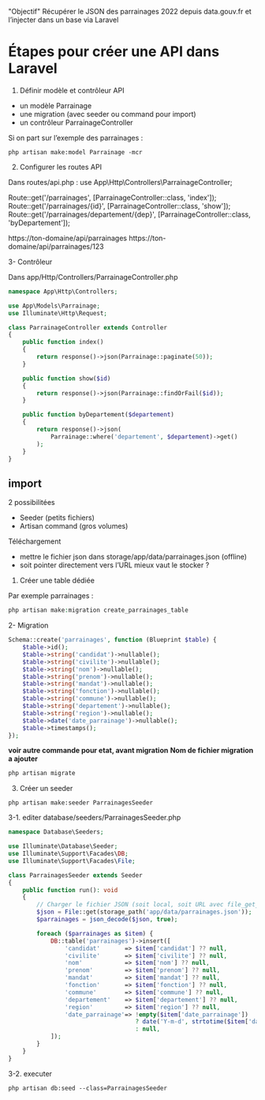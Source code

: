 "Objectif"
Récupérer le JSON des parrainages 2022 depuis data.gouv.fr et l’injecter dans un base via Laravel

# Étapes pour créer une API dans Laravel
1. Définir modèle et contrôleur API
- un modèle Parrainage
- une migration (avec seeder ou command pour import) 
- un contrôleur ParrainageController

Si on part sur l’exemple des parrainages :
```
php artisan make:model Parrainage -mcr
```


2. Configurer les routes API

Dans routes/api.php :
use App\Http\Controllers\ParrainageController;

Route::get('/parrainages', [ParrainageController::class, 'index']);
Route::get('/parrainages/{id}', [ParrainageController::class, 'show']);
Route::get('/parrainages/departement/{dep}', [ParrainageController::class, 'byDepartement']);


https://ton-domaine/api/parrainages
https://ton-domaine/api/parrainages/123



3- Contrôleur

Dans app/Http/Controllers/ParrainageController.php

```php
namespace App\Http\Controllers;

use App\Models\Parrainage;
use Illuminate\Http\Request;

class ParrainageController extends Controller
{
    public function index()
    {
        return response()->json(Parrainage::paginate(50));
    }

    public function show($id)
    {
        return response()->json(Parrainage::findOrFail($id));
    }

    public function byDepartement($departement)
    {
        return response()->json(
            Parrainage::where('departement', $departement)->get()
        );
    }
}
```







## import
2 possibilitées 
- Seeder (petits fichiers) 
- Artisan command (gros volumes)

Téléchargement
- mettre le fichier json dans storage/app/data/parrainages.json (offline)
- soit pointer directement vers l’URL 
mieux vaut le stocker ?

1. Créer une table dédiée

Par exemple parrainages :
```php
php artisan make:migration create_parrainages_table
```

2- Migration
```php
Schema::create('parrainages', function (Blueprint $table) {
    $table->id();
    $table->string('candidat')->nullable();
    $table->string('civilite')->nullable();
    $table->string('nom')->nullable();
    $table->string('prenom')->nullable();
    $table->string('mandat')->nullable();
    $table->string('fonction')->nullable();
    $table->string('commune')->nullable();
    $table->string('departement')->nullable();
    $table->string('region')->nullable();
    $table->date('date_parrainage')->nullable();
    $table->timestamps();
});

```
**voir autre commande pour etat, avant migration** 
**Nom de fichier migration a ajouter**
```php
php artisan migrate
```

3. Créer un seeder
```
php artisan make:seeder ParrainagesSeeder
```

3-1. editer
database/seeders/ParrainagesSeeder.php

```php
namespace Database\Seeders;

use Illuminate\Database\Seeder;
use Illuminate\Support\Facades\DB;
use Illuminate\Support\Facades\File;

class ParrainagesSeeder extends Seeder
{
    public function run(): void
    {
        // Charger le fichier JSON (soit local, soit URL avec file_get_contents)
        $json = File::get(storage_path('app/data/parrainages.json'));
        $parrainages = json_decode($json, true);

        foreach ($parrainages as $item) {
            DB::table('parrainages')->insert([
                'candidat'       => $item['candidat'] ?? null,
                'civilite'       => $item['civilite'] ?? null,
                'nom'            => $item['nom'] ?? null,
                'prenom'         => $item['prenom'] ?? null,
                'mandat'         => $item['mandat'] ?? null,
                'fonction'       => $item['fonction'] ?? null,
                'commune'        => $item['commune'] ?? null,
                'departement'    => $item['departement'] ?? null,
                'region'         => $item['region'] ?? null,
                'date_parrainage'=> !empty($item['date_parrainage']) 
                                    ? date('Y-m-d', strtotime($item['date_parrainage'])) 
                                    : null,
            ]);
        }
    }
}
```
3-2. executer
```
php artisan db:seed --class=ParrainagesSeeder
```

